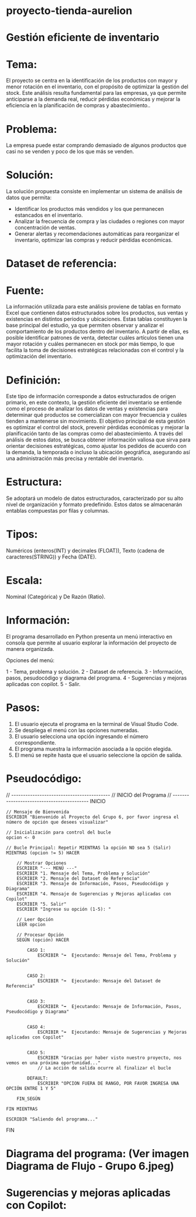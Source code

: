 # proyecto-tienda-aurelion
# Gestión eficiente de inventario 


# Tema:
El proyecto se centra en la identificación de los productos con mayor y menor rotación en el inventario, con el propósito de optimizar la gestión del stock. Este análisis resulta fundamental para las empresas, ya que permite anticiparse a la demanda real, reducir pérdidas económicas y mejorar la eficiencia en la planificación de compras y abastecimiento..

# Problema:
La empresa puede estar comprando demasiado de algunos productos que casi no se venden y poco de los que más se venden.

# Solución:
La solución propuesta consiste en implementar un sistema de análisis de datos que permita:
- Identificar los productos más vendidos y los que permanecen estancados en el inventario.  
- Analizar la frecuencia de compra y las ciudades o regiones con mayor concentración de ventas.  
- Generar alertas y recomendaciones automáticas para reorganizar el inventario, optimizar las compras y reducir pérdidas económicas.


# Dataset de referencia:

# Fuente: 
La información utilizada para este análisis proviene de tablas en formato Excel que contienen datos estructurados sobre los productos, sus ventas y existencias en distintos periodos y ubicaciones. Estas tablas constituyen la base principal del estudio, ya que permiten observar y analizar el comportamiento de los productos dentro del inventario. A partir de ellas, es posible identificar patrones de venta, detectar cuáles artículos tienen una mayor rotación y cuáles permanecen en stock por más tiempo, lo que facilita la toma de decisiones estratégicas relacionadas con el control y la optimización del inventario.

# Definición: 
Este tipo de información corresponde a datos estructurados de origen primario, en este contexto, la gestión eficiente del inventario se entiende como el proceso de analizar los datos de ventas y existencias para determinar qué productos se comercializan con mayor frecuencia y cuáles tienden a mantenerse sin movimiento. El objetivo principal de esta gestión es optimizar el control del stock, prevenir pérdidas económicas y mejorar la planificación tanto de las compras como del abastecimiento. A través del análisis de estos datos, se busca obtener información valiosa que sirva para orientar decisiones estratégicas, como ajustar los pedidos de acuerdo con la demanda, la temporada o incluso la ubicación geográfica, asegurando así una administración más precisa y rentable del inventario.

# Estructura: 
Se adoptará un modelo de datos estructurados, caracterizado por su alto nivel de organización y formato predefinido. Estos datos se almacenarán entablas compuestas por filas y columnas.
   
# Tipos: 
Numéricos (enteros(INT) y decimales (FLOAT)), Texto (cadena de caracteres(STRING)) y Fecha (DATE).
   
# Escala: 
Nominal (Categórica) y De Razón (Ratio).

 
# Información: 
El programa desarrollado en Python presenta un menú interactivo en consola que permite al usuario explorar la información del proyecto de manera organizada.

Opciones del menú:

1 - Tema, problema y solución.
2 - Dataset de referencia.
3 - Información, pasos, pesudocódigo y diagrama del programa.
4 - Sugerencias y mejoras aplicadas con copilot.
5 - Salir.

# Pasos: 
1. El usuario ejecuta el programa en la terminal de Visual Studio Code.  
2. Se despliega el menú con las opciones numeradas.  
3. El usuario selecciona una opción ingresando el número correspondiente.  
4. El programa muestra la información asociada a la opción elegida.  
5. El menú se repite hasta que el usuario seleccione la opción de salida.

# Pseudocódigo:

// ------------------------------------------
// INICIO del Programa
// ------------------------------------------
INICIO

    // Mensaje de Bienvenida
    ESCRIBIR "Bienvenido al Proyecto del Grupo 6, por favor ingresa el número de opción que desees visualizar"
    
    // Inicialización para control del bucle
    opcion <- 0 
    
    // Bucle Principal: Repetir MIENTRAS la opción NO sea 5 (Salir)
    MIENTRAS (opcion != 5) HACER 
        
        // Mostrar Opciones
        ESCRIBIR "--- MENÚ ---"
        ESCRIBIR "1. Mensaje del Tema, Problema y Solución"
        ESCRIBIR "2. Mensaje del Dataset de Referencia"
        ESCRIBIR "3. Mensaje de Información, Pasos, Pseudocódigo y Diagrama"
        ESCRIBIR "4. Mensaje de Sugerencias y Mejoras aplicadas con Copilot"
        ESCRIBIR "5. Salir"
        ESCRIBIR "Ingrese su opción (1-5): "
        
        // Leer Opción
        LEER opcion 
        
        // Procesar Opción
        SEGÚN (opción) HACER
            
            CASO 1:
                ESCRIBIR "➡ ️ Ejecutando: Mensaje del Tema, Problema y Solución"
                
                
            CASO 2:
                ESCRIBIR "➡ ️ Ejecutando: Mensaje del Dataset de Referencia"
                
                
            CASO 3:
                ESCRIBIR "➡ ️ Ejecutando: Mensaje de Información, Pasos, Pseudocódigo y Diagrama"
                
                
            CASO 4:
                ESCRIBIR "➡ ️ Ejecutando: Mensaje de Sugerencias y Mejoras aplicadas con Copilot"
                
                
            CASO 5:
                ESCRIBIR "Gracias por haber visto nuestro proyecto, nos vemos en una próxima oportunidad..."
                // La acción de salida ocurre al finalizar el bucle
                
            DEFAULT:
                ESCRIBIR "OPCION FUERA DE RANGO, POR FAVOR INGRESA UNA OPCIÓN ENTRE 1 Y 5"
                
        FIN_SEGÚN
        
    FIN MIENTRAS
    
    ESCRIBIR "Saliendo del programa..."

FIN


# Diagrama del programa: (Ver imagen Diagrama de Flujo - Grupo 6.jpeg)


# Sugerencias y mejoras aplicadas con Copilot:
